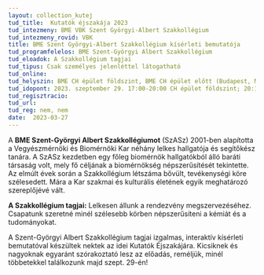 ```yaml
---
layout: collection_kutej
tud_title:  Kutatók éjszakája 2023
tud_intezmeny: BME VBK Szent Györgyi-Albert Szakkollégium
tud_intezmeny_rovid: VBK
title: BME Szent Györgyi-Albert Szakkollégium kísérleti bemutatója
tud_programfelelos: BME Szent-Györgyi Albert Szakkollégium
tud_eloadok: A Szakkollégium tagjai
tud_tipus: Csak személyes jelenléttel látogatható
tud_online: 
tud_helyszin: BME CH épület földszint, BME CH épület előtt (Budapest, Műegyetem rkp. 1, 1111)
tud_idopont: 2023. szeptember 29. 17:00-20:00 CH épület földszint; 20:15-20:45 CH épület előtt
tud_regisztracio: 
tud_url: 
tud_reg: nem, nem
date:  2023-03-27
---
```


A **BME Szent-Györgyi Albert Szakkollégiumot** (SzASz) 2001-ben alapította a Vegyészmérnöki és Biomérnöki Kar néhány lelkes hallgatója és segítőkész tanára. A SzASz kezdetben egy főleg biomérnök hallgatókból álló baráti társaság volt, mely fő céljának a biomérnökség népszerűsítését tekintette. Az elmúlt évek során a Szakkollégium létszáma bővült, tevékenységi köre szélesedett. Mára a Kar szakmai és kulturális életének egyik meghatározó szereplőjévé vált.

**A Szakkollégium tagjai:** Lelkesen állunk a rendezvény megszervezéséhez. Csapatunk szeretné minél szélesebb körben népszerűsíteni a kémiát és a tudományokat.

A Szent-Györgyi Albert Szakkollégium tagjai izgalmas, interaktív kísérleti bemutatóval készültek nektek az idei Kutatók Éjszakájára. Kicsiknek és nagyoknak egyaránt szórakoztató lesz az előadás, reméljük, minél többetekkel találkozunk majd szept. 29-én!
